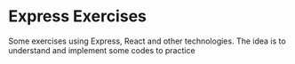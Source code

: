# Express Exercises

Some exercises using Express, React and other technologies. The idea is to understand and implement some codes to practice